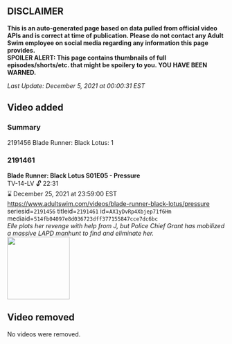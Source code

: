 ## DISCLAIMER
**This is an auto-generated page based on data pulled from official video APIs and is correct at time of publication. Please do not contact any Adult Swim employee on social media regarding any information this page provides.**  
**SPOILER ALERT: This page contains thumbnails of full episodes/shorts/etc. that might be spoilery to you. YOU HAVE BEEN WARNED.**  

_Last Update: December 5, 2021 at 00:00:31 EST_
## Video added
### Summary
2191456 Blade Runner: Black Lotus: 1  
### 2191461
**Blade Runner: Black Lotus S01E05 - Pressure**  
TV-14-LV 🔓 22:31  
⌛ December 25, 2021 at 23:59:00 EST  
https://www.adultswim.com/videos/blade-runner-black-lotus/pressure  
seriesid=`2191456` titleid=`2191461` id=`AX1yDvRp4Xbjep71f6Hm` mediaid=`514fb04097e8d036723dff377155847cce7dc6bc`  
_Elle plots her revenge with help from J, but Police Chief Grant has mobilized a massive LAPD manhunt to find and eliminate her._  
<a href="https://media.cdn.adultswim.com/uploads/20211203/thumbnails/2_21123953232-BladRunnerBlackLotus_105_Pressure.png"><img src="https://media.cdn.adultswim.com/uploads/20211203/thumbnails/2_21123953232-BladRunnerBlackLotus_105_Pressure.png" height="144px" /></a>
## Video removed
No videos were removed.  
